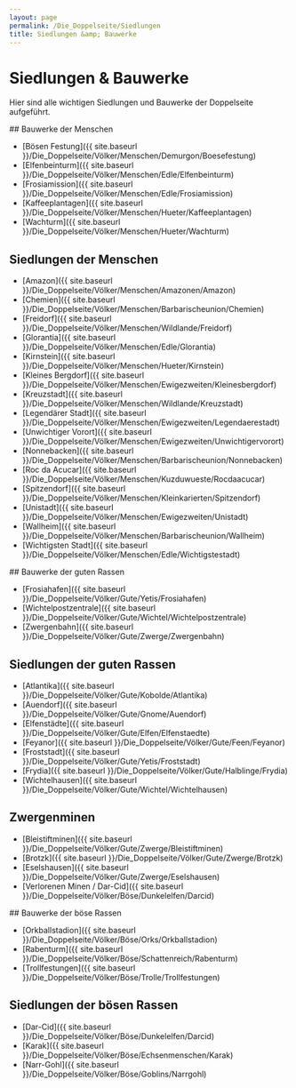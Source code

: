 ```yaml
---
layout: page
permalink: /Die_Doppelseite/Siedlungen
title: Siedlungen &amp; Bauwerke
---
```


# Siedlungen &amp; Bauwerke

Hier sind alle wichtigen Siedlungen und Bauwerke der Doppelseite aufgeführt.

<div class="col">
## Bauwerke der Menschen

- [Bösen Festung]({{ site.baseurl }}/Die_Doppelseite/Völker/Menschen/Demurgon/Boesefestung)
- [Elfenbeinturm]({{ site.baseurl }}/Die_Doppelseite/Völker/Menschen/Edle/Elfenbeinturm)
- [Frosiamission]({{ site.baseurl }}/Die_Doppelseite/Völker/Menschen/Edle/Frosiamission)
- [Kaffeeplantagen]({{ site.baseurl }}/Die_Doppelseite/Völker/Menschen/Hueter/Kaffeeplantagen)
- [Wachturm]({{ site.baseurl }}/Die_Doppelseite/Völker/Menschen/Hueter/Wachturm)

## Siedlungen der Menschen

- [Amazon]({{ site.baseurl }}/Die_Doppelseite/Völker/Menschen/Amazonen/Amazon)
- [Chemien]({{ site.baseurl }}/Die_Doppelseite/Völker/Menschen/Barbarischeunion/Chemien)
- [Freidorf]({{ site.baseurl }}/Die_Doppelseite/Völker/Menschen/Wildlande/Freidorf)
- [Glorantia]({{ site.baseurl }}/Die_Doppelseite/Völker/Menschen/Edle/Glorantia)
- [Kirnstein]({{ site.baseurl }}/Die_Doppelseite/Völker/Menschen/Hueter/Kirnstein)
- [Kleines Bergdorf]({{ site.baseurl }}/Die_Doppelseite/Völker/Menschen/Ewigezweiten/Kleinesbergdorf)
- [Kreuzstadt]({{ site.baseurl }}/Die_Doppelseite/Völker/Menschen/Wildlande/Kreuzstadt)
- [Legendärer Stadt]({{ site.baseurl }}/Die_Doppelseite/Völker/Menschen/Ewigezweiten/Legendaerestadt)
- [Unwichtiger Vorort]({{ site.baseurl }}/Die_Doppelseite/Völker/Menschen/Ewigezweiten/Unwichtigervorort)
- [Nonnebacken]({{ site.baseurl }}/Die_Doppelseite/Völker/Menschen/Barbarischeunion/Nonnebacken)
- [Roc da Acucar]({{ site.baseurl }}/Die_Doppelseite/Völker/Menschen/Kuzduwueste/Rocdaacucar)
- [Spitzendorf]({{ site.baseurl }}/Die_Doppelseite/Völker/Menschen/Kleinkarierten/Spitzendorf)
- [Unistadt]({{ site.baseurl }}/Die_Doppelseite/Völker/Menschen/Ewigezweiten/Unistadt)
- [Wallheim]({{ site.baseurl }}/Die_Doppelseite/Völker/Menschen/Barbarischeunion/Wallheim)
- [Wichtigsten Stadt]({{ site.baseurl }}/Die_Doppelseite/Völker/Menschen/Edle/Wichtigstestadt)

</div>
<div class="col">
## Bauwerke der guten Rassen

- [Frosiahafen]({{ site.baseurl }}/Die_Doppelseite/Völker/Gute/Yetis/Frosiahafen)
- [Wichtelpostzentrale]({{ site.baseurl }}/Die_Doppelseite/Völker/Gute/Wichtel/Wichtelpostzentrale)
- [Zwergenbahn]({{ site.baseurl }}/Die_Doppelseite/Völker/Gute/Zwerge/Zwergenbahn)

## Siedlungen der guten Rassen

- [Atlantika]({{ site.baseurl }}/Die_Doppelseite/Völker/Gute/Kobolde/Atlantika)
- [Auendorf]({{ site.baseurl }}/Die_Doppelseite/Völker/Gute/Gnome/Auendorf)
- [Elfenstädte]({{ site.baseurl }}/Die_Doppelseite/Völker/Gute/Elfen/Elfenstaedte)
- [Feyanor]({{ site.baseurl }}/Die_Doppelseite/Völker/Gute/Feen/Feyanor)
- [Froststadt]({{ site.baseurl }}/Die_Doppelseite/Völker/Gute/Yetis/Froststadt)
- [Frydia]({{ site.baseurl }}/Die_Doppelseite/Völker/Gute/Halblinge/Frydia)
- [Wichtelhausen]({{ site.baseurl }}/Die_Doppelseite/Völker/Gute/Wichtel/Wichtelhausen)

## Zwergenminen

- [Bleistiftminen]({{ site.baseurl }}/Die_Doppelseite/Völker/Gute/Zwerge/Bleistiftminen)
- [Brotzk]({{ site.baseurl }}/Die_Doppelseite/Völker/Gute/Zwerge/Brotzk)
- [Eselshausen]({{ site.baseurl }}/Die_Doppelseite/Völker/Gute/Zwerge/Eselshausen)
- [Verlorenen Minen / Dar-Cid]({{ site.baseurl }}/Die_Doppelseite/Völker/Böse/Dunkelelfen/Darcid)

</div>
<div class="col">
## Bauwerke der böse Rassen

- [Orkballstadion]({{ site.baseurl }}/Die_Doppelseite/Völker/Böse/Orks/Orkballstadion)
- [Rabenturm]({{ site.baseurl }}/Die_Doppelseite/Völker/Böse/Schattenreich/Rabenturm)
- [Trollfestungen]({{ site.baseurl }}/Die_Doppelseite/Völker/Böse/Trolle/Trollfestungen)

## Siedlungen der bösen Rassen

- [Dar-Cid]({{ site.baseurl }}/Die_Doppelseite/Völker/Böse/Dunkelelfen/Darcid)
- [Karak]({{ site.baseurl }}/Die_Doppelseite/Völker/Böse/Echsenmenschen/Karak)
- [Narr-Gohl]({{ site.baseurl }}/Die_Doppelseite/Völker/Böse/Goblins/Narrgohl)

</div>
